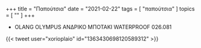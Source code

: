 +++
title = "Παπούτσια"
date = "2021-02-22"
tags = [ "παπούτσια" ]
topics = [ "" ]
+++

-   OLANG OLYMPUS ΑΝΔΡΙΚΟ ΜΠΟΤΑΚΙ WATERPROOF 026.081

{{< tweet user="xorioplaio" id="1363430698120589312" >}}

